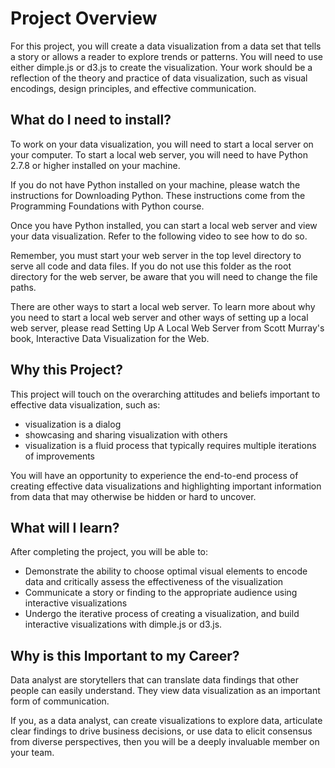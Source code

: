 # Project Overview
For this project, you will create a data visualization from a data set that tells a story or allows a reader to explore trends or patterns. You will need to use either dimple.js or d3.js to create the visualization. Your work should be a reflection of the theory and practice of data visualization, such as visual encodings, design principles, and effective communication.

## What do I need to install?
To work on your data visualization, you will need to start a local server on your computer. To start a local web server, you will need to have Python 2.7.8 or higher installed on your machine.

If you do not have Python installed on your machine, please watch the instructions for Downloading Python. These instructions come from the Programming Foundations with Python course.

Once you have Python installed, you can start a local web server and view your data visualization. Refer to the following video to see how to do so.

Remember, you must start your web server in the top level directory to serve all code and data files. If you do not use this folder as the root directory for the web server, be aware that you will need to change the file paths.

There are other ways to start a local web server. To learn more about why you need to start a local web server and other ways of setting up a local web server, please read Setting Up A Local Web Server from Scott Murray's book, Interactive Data Visualization for the Web.

## Why this Project?
This project will touch on the overarching attitudes and beliefs important to effective data visualization, such as:

- visualization is a dialog
- showcasing and sharing visualization with others
- visualization is a fluid process that typically requires multiple iterations of improvements

You will have an opportunity to experience the end-to-end process of creating effective data visualizations and highlighting important information from data that may otherwise be hidden or hard to uncover.

## What will I learn?
After completing the project, you will be able to:

* Demonstrate the ability to choose optimal visual elements to encode data and critically assess the effectiveness of the visualization
* Communicate a story or finding to the appropriate audience using interactive visualizations
* Undergo the iterative process of creating a visualization, and build interactive visualizations with dimple.js or d3.js.

## Why is this Important to my Career?
Data analyst are storytellers that can translate data findings that other people can easily understand. They view data visualization as an important form of communication.

If you, as a data analyst, can create visualizations to explore data, articulate clear findings to drive business decisions, or use data to elicit consensus from diverse perspectives, then you will be a deeply invaluable member on your team.